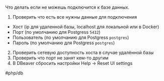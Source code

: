 Что делать если не можешь подключится к базе данных.

1. Проверить что есть все нужны данные для подключения
- Хост (ip для удаленной базы, localhost для локальной или в Docker)
- Порт (по умолчанию для Postgress `5432`)
- Пользователь (по умолчанию для Postgress `postgres`)
- Пароль (по умолчанию для Postgress `postgres`)

2. Проверить сетевую доступность хоста в случае удалённой базы
3. Проверить что порт не занят кем-то другим
4. В DBeaver сбросить настройки Help -> Reset UI settings

#php/db